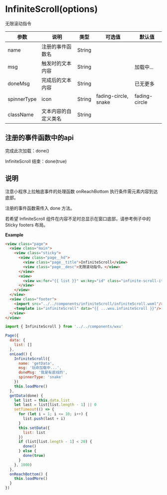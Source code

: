 <a name="infiniteScroll"></a>

# InfiniteScroll(options)
无限滚动指令

参数 | 说明 | 类型 | 可选值 | 默认值 
--- | --- | --- | --- | ---
name | 注册的事件函数名 | String |
msg | 触发时的文本内容 | String | | 加载中...
doneMsg | 完成后的文本内容 | String | | 已无更多
spinnerType | icon | String | fading-circle, snake | fading-circle
className | 文本内容的自定义类名 | String


## 注册的事件函数中的api
完成此次加载：done()

InfiniteScroll 结束：done(true)


## 说明
注意小程序上拉触底事件的处理函数 onReachBottom 执行条件需元素内容到达底部。   

注册的事件函数需传入 done 方法。   

若希望 InfiniteScroll 组件在内容不足时总显示在窗口底部，请参考例子中的 Sticky footers 布局。


**Example**  

```html
<view class="page">
  <view class="main">
    <view class="sticky">
      <view class="page__hd">
        <view class="page__title">InfiniteScroll</view>
        <view class="page__desc">无限滚动指令。</view>
      </view>
      <view>
        <view wx:for="{{ list }}" wx:key="id" class="infinite-scroll-item">{{ item }}</view>
      </view>
    </view>
  </view>
  <view class="footer">
    <import src="../../components/infiniteScroll/infiniteScroll.wxml"/>
    <template is="infiniteScroll" data="{{ ...wxu.infiniteScroll }}"/>
  </view>
</view>
```

```js
import { InfiniteScroll } from '../../components/wxu'

Page({
  data: {
    list: []
  },
  onLoad() {
    InfiniteScroll({
      name: 'getData',
      msg: '玩命加载中...',
      doneMsg: '我是有底线的',
      spinnerType: 'snake'
    })
    this.loadMore()
  },
  getData(done) {
    let list = this.data.list
    let last = list[list.length - 1] || 0
    setTimeout(() => {
      for (let i = 1; i <= 10; i++) {
        list.push(last + i)
      }
      this.setData({
        list: list
      })
      if (list[list.length - 1] < 20) {
        done()
      } else {
        done(true)
      }
    }, 1000)
  },
  onReachBottom() {
    this.loadMore()
  }
})
```